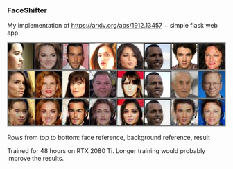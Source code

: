 ### FaceShifter
My implementation of https://arxiv.org/abs/1912.13457 + simple flask web app

![Farmers Market Finder Demo](gen_images/1_run/latest40.jpg)

Rows from top to bottom: face reference, background reference, result

Trained for 48 hours on RTX 2080 Ti.
Longer training would probably improve the results.
